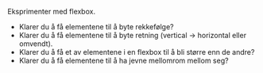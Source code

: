 Eksprimenter med flexbox.
- Klarer du å få elementene til å byte rekkefølge?
- Klarer du å få elementene til å byte retning (vertical -> horizontal eller omvendt).
- Klarer du å få et av elementene i en flexbox til å bli større enn de andre? 
- Klarer du å få elementene til å ha jevne mellomrom mellom seg?
